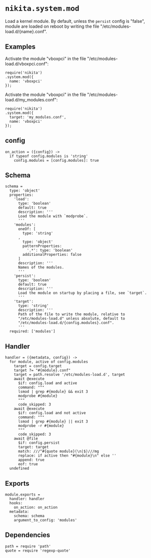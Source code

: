 
# `nikita.system.mod`

Load a kernel module. By default, unless the `persist` config is "false",
module are loaded on reboot by writing the file "/etc/modules-load.d/{name}.conf".

## Examples

Activate the module "vboxpci" in the file "/etc/modules-load.d/vboxpci.conf":

```
require('nikita')
.system.mod({
  name: 'vboxpci'
});
```

Activate the module "vboxpci" in the file "/etc/modules-load.d/my_modules.conf":

```
require('nikita')
.system.mod({
  target: 'my_modules.conf',
  name: 'vboxpci'
});
```

## config

    on_action = ({config}) ->
      if typeof config.modules is 'string'
        config.modules = [config.modules]: true

## Schema

    schema =
      type: 'object'
      properties:
        'load':
          type: 'boolean'
          default: true
          description: '''
          Load the module with `modprobe`.
          '''
        'modules':
          oneOf: [
            type: 'string'
          ,
            type: 'object'
            patternProperties:
              '.*': type: 'boolean'
            additionalProperties: false
          ]
          description: '''
          Names of the modules.
          '''
        'persist':
          type: 'boolean'
          default: true
          description: '''
          Load the module on startup by placing a file, see `target`.
          '''
        'target':
          type: 'string'
          description: '''
          Path of the file to write the module, relative to
          "/etc/modules-load.d" unless absolute, default to
          "/etc/modules-load.d/{config.modules}.conf".
          '''
      required: ['modules']

## Handler

    handler = ({metadata, config}) ->
      for module, active of config.modules
        target = config.target
        target ?= "#{module}.conf"
        target = path.resolve '/etc/modules-load.d', target
        await @execute
          $if: config.load and active
          command: """
          lsmod | grep #{module} && exit 3
          modprobe #{module}
          """
          code_skipped: 3
        await @execute
          $if: config.load and not active
          command: """
          lsmod | grep #{module} || exit 3
          modprobe -r #{module}
          """
          code_skipped: 3
        await @file
          $if: config.persist
          target: target
          match: ///^#{quote module}(\n|$)///mg
          replace: if active then "#{module}\n" else ''
          append: true
          eof: true
      undefined

## Exports

    module.exports =
      handler: handler
      hooks:
        on_action: on_action
      metadata:
        schema: schema
        argument_to_config: 'modules'

## Dependencies

    path = require 'path'
    quote = require 'regexp-quote'
